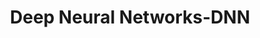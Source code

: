 ---
title: "Deep Neural Networks-DNN"

categories: ['']

tags: ['Deep', 'Neural', 'Networks', 'DNN']

arabic: ['شبكات التعلم العميق', 'شبكة عصبية عميقة']

publishers: ['تطبيقات الذكاء الاصطناعي في خدمة اللغة العربية']

types: "word"

slug: ""
---
